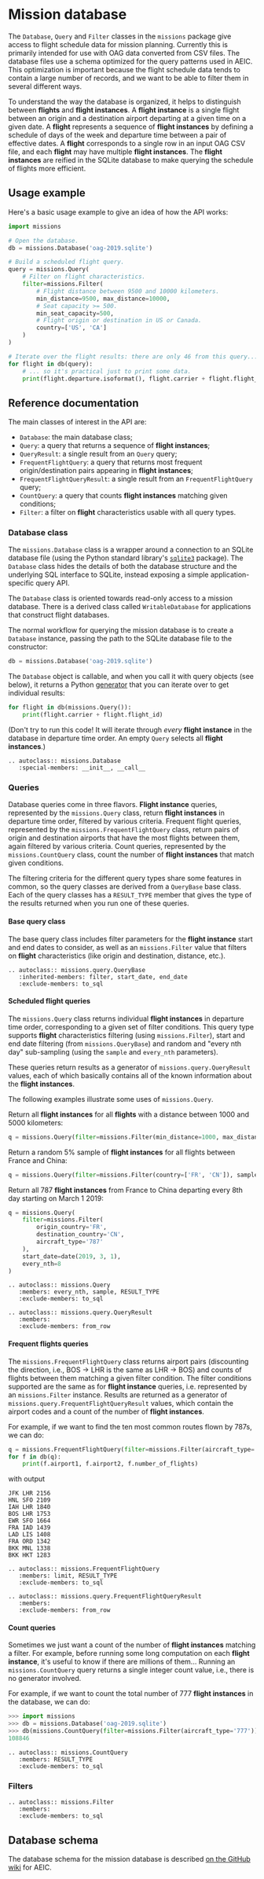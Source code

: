 # Mission database

The `Database`, `Query` and `Filter` classes in the `missions` package give
access to flight schedule data for mission planning. Currently this is
primarily intended for use with OAG data converted from CSV files. The
database files use a schema optimized for the query patterns used in AEIC.
This optimization is important because the flight schedule data tends to
contain a large number of records, and we want to be able to filter them in
several different ways.

To understand the way the database is organized, it helps to distinguish
between **flights** and **flight instances**. A **flight instance** is a
single flight between an origin and a destination airport departing at a given
time on a given date. A **flight** represents a sequence of **flight
instances** by defining a schedule of days of the week and departure time
between a pair of effective dates. A **flight** corresponds to a single row in
an input OAG CSV file, and each **flight** may have multiple **flight
instances**. The **flight instances** are reified in the SQLite database to
make querying the schedule of flights more efficient.

## Usage example

Here's a basic usage example to give an idea of how the API works:

```python
import missions

# Open the database.
db = missions.Database('oag-2019.sqlite')

# Build a scheduled flight query.
query = missions.Query(
    # Filter on flight characteristics.
    filter=missions.Filter(
        # Flight distance between 9500 and 10000 kilometers.
        min_distance=9500, max_distance=10000,
        # Seat capacity >= 500.
        min_seat_capacity=500,
        # Flight origin or destination in US or Canada.
        country=['US', 'CA']
    )
)

# Iterate over the flight results: there are only 46 from this query...
for flight in db(query):
    # ... so it's practical just to print some data.
    print(flight.departure.isoformat(), flight.carrier + flight.flight_number)
```

## Reference documentation

The main classes of interest in the API are:

- `Database`: the main database class;
- `Query`: a query that returns a sequence of **flight instances**;
- `QueryResult`: a single result from an `Query` query;
- `FrequentFlightQuery`: a query that returns most frequent origin/destination
  pairs appearing in **flight instances**;
- `FrequentFlightQueryResult`: a single result from an `FrequentFlightQuery`
  query;
- `CountQuery`: a query that counts **flight instances** matching given
  conditions;
- `Filter`: a filter on **flight** characteristics usable with all query
  types.

### Database class

The `missions.Database` class is a wrapper around a connection to an SQLite
database file (using the Python standard library's
[`sqlite3`](https://docs.python.org/3/library/sqlite3.html) package). The
`Database` class hides the details of both the database structure and the
underlying SQL interface to SQLite, instead exposing a simple
application-specific query API.

The `Database` class is oriented towards read-only access to a mission
database. There is a derived class called `WritableDatabase` for applications
that construct flight databases.

The normal workflow for querying the mission database is to create a
`Database` instance, passing the path to the SQLite database file to the
constructor:

```python
db = missions.Database('oag-2019.sqlite')
```

The `Database` object is callable, and when you call it with query objects
(see below), it returns a Python
[generator](https://realpython.com/introduction-to-python-generators/) that
you can iterate over to get individual results:

```python
for flight in db(missions.Query()):
    print(flight.carrier + flight.flight_id)
```

(Don't try to run this code! It will iterate through *every* **flight
instance** in the database in departure time order. An empty `Query` selects
all **flight instances**.)

```{eval-rst}
.. autoclass:: missions.Database
   :special-members: __init__, __call__
```

### Queries

Database queries come in three flavors. **Flight instance** queries,
represented by the `missions.Query` class, return **flight instances** in
departure time order, filtered by various criteria. Frequent flight queries,
represented by the `missions.FrequentFlightQuery` class, return pairs of
origin and destination airports that have the most flights between them, again
filtered by various criteria. Count queries, represented by the
`missions.CountQuery` class, count the number of **flight instances** that
match given conditions.

The filtering criteria for the different query types share some features in
common, so the query classes are derived from a `QueryBase` base class. Each
of the query classes has a `RESULT_TYPE` member that gives the type of the
results returned when you run one of these queries.

#### Base query class

The base query class includes filter parameters for the **flight instance**
start and end dates to consider, as well as an `missions.Filter` value that
filters on **flight** characteristics (like origin and destination, distance,
etc.).

```{eval-rst}
.. autoclass:: missions.query.QueryBase
   :inherited-members: filter, start_date, end_date
   :exclude-members: to_sql
```

#### Scheduled flight queries

The `missions.Query` class returns individual **flight instances** in
departure time order, corresponding to a given set of filter conditions. This
query type supports **flight** characteristics filtering (using
`missions.Filter`), start and end date filtering (from `missions.QueryBase`)
and random and "every nth day" sub-sampling (using the `sample` and
`every_nth` parameters).

These queries return results as a generator of `missions.query.QueryResult`
values, each of which basically contains all of the known information about
the **flight instances**.

The following examples illustrate some uses of `missions.Query`.

Return all **flight instances** for all **flights** with a distance between
1000 and 5000 kilometers:

```python
q = missions.Query(filter=missions.Filter(min_distance=1000, max_distance=5000))
```

Return a random 5% sample of **flight instances** for all flights between
France and China:

```python
q = missions.Query(filter=missions.Filter(country=['FR', 'CN']), sample=0.05)
```

Return all 787 **flight instances** from France to China departing every 8th
day starting on March 1 2019:

```python
q = missions.Query(
    filter=missions.Filter(
        origin_country='FR',
        destination_country='CN',
        aircraft_type='787'
    ),
    start_date=date(2019, 3, 1),
    every_nth=8
)
```

```{eval-rst}
.. autoclass:: missions.Query
   :members: every_nth, sample, RESULT_TYPE
   :exclude-members: to_sql
```

```{eval-rst}
.. autoclass:: missions.query.QueryResult
   :members:
   :exclude-members: from_row
```

#### Frequent flights queries

The `missions.FrequentFlightQuery` class returns airport pairs (discounting the
direction, i.e., BOS → LHR is the same as LHR → BOS) and counts of flights
between them matching a given filter condition. The filter conditions
supported are the same as for **flight instance** queries, i.e. represented by
an `missions.Filter` instance. Results are returned as a generator of
`missions.query.FrequentFlightQueryResult` values, which contain the airport codes
and a count of the number of **flight instances**.

For example, if we want to find the ten most common routes flown by 787s, we
can do:

```python
q = missions.FrequentFlightQuery(filter=missions.Filter(aircraft_type='787'), limit=10)
for f in db(q):
    print(f.airport1, f.airport2, f.number_of_flights)
```

with output

```
JFK LHR 2156
HNL SFO 2109
IAH LHR 1840
BOS LHR 1753
EWR SFO 1664
FRA IAD 1439
LAD LIS 1408
FRA ORD 1342
BKK MNL 1338
BKK HKT 1283
```

```{eval-rst}
.. autoclass:: missions.FrequentFlightQuery
   :members: limit, RESULT_TYPE
   :exclude-members: to_sql
```

```{eval-rst}
.. autoclass:: missions.query.FrequentFlightQueryResult
   :members:
   :exclude-members: from_row
```

#### Count queries

Sometimes we just want a count of the number of **flight instances** matching
a filter. For example, before running some long computation on each **flight
instance**, it's useful to know if there are millions of them... Running an
`missions.CountQuery` query returns a single integer count value, i.e., there is no
generator involved.

For example, if we want to count the total number of 777 **flight instances**
in the database, we can do:

```python
>>> import missions
>>> db = missions.Database('oag-2019.sqlite')
>>> db(missions.CountQuery(filter=missions.Filter(aircraft_type='777')))
108846
```

```{eval-rst}
.. autoclass:: missions.CountQuery
   :members: RESULT_TYPE
   :exclude-members: to_sql
```

### Filters

```{eval-rst}
.. autoclass:: missions.Filter
   :members:
   :exclude-members: to_sql
```

## Database schema

The database schema for the mission database is described [on the GitHub
wiki](https://github.com/MIT-LAE/AEIC/wiki/OAG-database) for AEIC.
